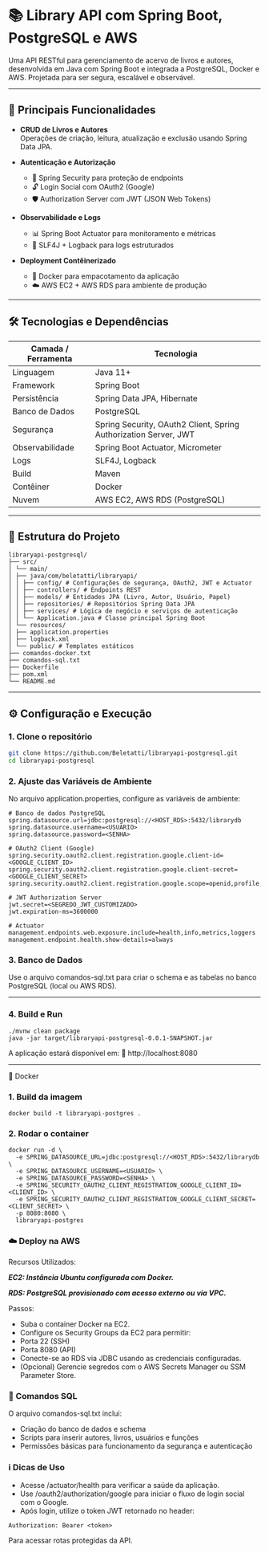 # 📚 Library API com Spring Boot, PostgreSQL e AWS

Uma API RESTful para gerenciamento de acervo de livros e autores, desenvolvida em Java com Spring Boot e integrada a PostgreSQL, Docker e AWS. Projetada para ser segura, escalável e observável.

---

## 🚀 Principais Funcionalidades

- **CRUD de Livros e Autores**  
  Operações de criação, leitura, atualização e exclusão usando Spring Data JPA.

- **Autenticação e Autorização**  
  - 🔐 Spring Security para proteção de endpoints  
  - 🔓 Login Social com OAuth2 (Google)  
  - 🛡️ Authorization Server com JWT (JSON Web Tokens)

- **Observabilidade e Logs**  
  - 📊 Spring Boot Actuator para monitoramento e métricas  
  - 📝 SLF4J + Logback para logs estruturados

- **Deployment Contêinerizado**  
  - 🐳 Docker para empacotamento da aplicação  
  - ☁️ AWS EC2 + AWS RDS para ambiente de produção

---

## 🛠 Tecnologias e Dependências

| Camada / Ferramenta              | Tecnologia                                         |
|----------------------------------|----------------------------------------------------|
| Linguagem                        | Java 11+                                           |
| Framework                        | Spring Boot                                        |
| Persistência                     | Spring Data JPA, Hibernate                         |
| Banco de Dados                   | PostgreSQL                                         |
| Segurança                        | Spring Security, OAuth2 Client, Spring Authorization Server, JWT |
| Observabilidade                  | Spring Boot Actuator, Micrometer                   |
| Logs                             | SLF4J, Logback                                     |
| Build                            | Maven                                              |
| Contêiner                        | Docker                                             |
| Nuvem                            | AWS EC2, AWS RDS (PostgreSQL)                      |

---

## 📁 Estrutura do Projeto

```
libraryapi-postgresql/
├── src/
│ └── main/
│ ├── java/com/beletatti/libraryapi/
│ │ ├── config/ # Configurações de segurança, OAuth2, JWT e Actuator
│ │ ├── controllers/ # Endpoints REST
│ │ ├── models/ # Entidades JPA (Livro, Autor, Usuário, Papel)
│ │ ├── repositories/ # Repositórios Spring Data JPA
│ │ ├── services/ # Lógica de negócio e serviços de autenticação
│ │ └── Application.java # Classe principal Spring Boot
│ └── resources/
│ ├── application.properties
│ ├── logback.xml
│ └── public/ # Templates estáticos
├── comandos-docker.txt
├── comandos-sql.txt
├── Dockerfile
├── pom.xml
└── README.md
```

---

## ⚙️ Configuração e Execução

### 1. Clone o repositório

```bash
git clone https://github.com/Beletatti/libraryapi-postgresql.git
cd libraryapi-postgresql
```
### 2. Ajuste das Variáveis de Ambiente
No arquivo application.properties, configure as variáveis de ambiente:

```
# Banco de dados PostgreSQL
spring.datasource.url=jdbc:postgresql://<HOST_RDS>:5432/librarydb
spring.datasource.username=<USUARIO>
spring.datasource.password=<SENHA>

# OAuth2 Client (Google)
spring.security.oauth2.client.registration.google.client-id=<GOOGLE_CLIENT_ID>
spring.security.oauth2.client.registration.google.client-secret=<GOOGLE_CLIENT_SECRET>
spring.security.oauth2.client.registration.google.scope=openid,profile,email

# JWT Authorization Server
jwt.secret=<SEGREDO_JWT_CUSTOMIZADO>
jwt.expiration-ms=3600000

# Actuator
management.endpoints.web.exposure.include=health,info,metrics,loggers
management.endpoint.health.show-details=always
```
### 3. Banco de Dados
Use o arquivo comandos-sql.txt para criar o schema e as tabelas no banco PostgreSQL (local ou AWS RDS).

---

### 4. Build e Run

```
./mvnw clean package
java -jar target/libraryapi-postgresql-0.0.1-SNAPSHOT.jar
```

A aplicação estará disponível em:
📍 http://localhost:8080

---

🐳 Docker

### 1. Build da imagem

```
docker build -t libraryapi-postgres .
```

### 2. Rodar o container

```
docker run -d \
  -e SPRING_DATASOURCE_URL=jdbc:postgresql://<HOST_RDS>:5432/librarydb \
  -e SPRING_DATASOURCE_USERNAME=<USUARIO> \
  -e SPRING_DATASOURCE_PASSWORD=<SENHA> \
  -e SPRING_SECURITY_OAUTH2_CLIENT_REGISTRATION_GOOGLE_CLIENT_ID=<CLIENT_ID> \
  -e SPRING_SECURITY_OAUTH2_CLIENT_REGISTRATION_GOOGLE_CLIENT_SECRET=<CLIENT_SECRET> \
  -p 8080:8080 \
  libraryapi-postgres
```
### ☁️ Deploy na AWS

Recursos Utilizados:

***EC2: Instância Ubuntu configurada com Docker.***

***RDS: PostgreSQL provisionado com acesso externo ou via VPC.***

Passos:
- Suba o container Docker na EC2.
- Configure os Security Groups da EC2 para permitir:
- Porta 22 (SSH)
- Porta 8080 (API)
- Conecte-se ao RDS via JDBC usando as credenciais configuradas.
- (Opcional) Gerencie segredos com o AWS Secrets Manager ou SSM Parameter Store.

### 📝 Comandos SQL
O arquivo comandos-sql.txt inclui:

- Criação do banco de dados e schema
- Scripts para inserir autores, livros, usuários e funções
- Permissões básicas para funcionamento da segurança e autenticação

### ℹ️ Dicas de Uso

- Acesse /actuator/health para verificar a saúde da aplicação.
- Use /oauth2/authorization/google para iniciar o fluxo de login social com o Google.
- Após login, utilize o token JWT retornado no header:
```
Authorization: Bearer <token>
```
Para acessar rotas protegidas da API.








